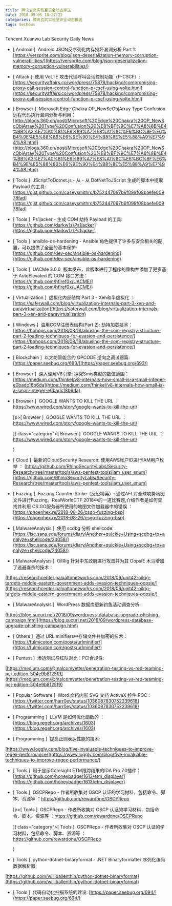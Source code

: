 ```yaml
---
title: 腾讯玄武实验室安全动态推送
date: 2018-09-05 18:27:22
categories: 腾讯玄武实验室安全动态推送
tags: SecNews
---
```


Tencent Xuanwu Lab Security Daily News  
* [ Android ]  Android JSON反序列化内存损坏漏洞分析 Part 1:   
[https://versprite.com/blog/json-deserialization-memory-corruption-vulnerabilities/](https://versprite.com/blog/json-deserialization-memory-corruption-vulnerabilities/)  

* [ Attack ]  使用 VoLTE 攻击代理呼叫会话控制功能（P-CSCF）:   
[https://securityaffairs.co/wordpress/75878/hacking/compromising-proxy-call-session-control-function-p-cscf-using-volte.html](https://securityaffairs.co/wordpress/75878/hacking/compromising-proxy-call-session-control-function-p-cscf-using-volte.html)  

* [ Browser ]  Microsoft Edge Chakra OP_NewScObjArray Type Confusion 远程代码执行漏洞分析与利用：   
[http://blogs.360.cn/post/Microsoft%20Edge%20Chakra%20OP_NewScObjArray%20Type%20Confusion%20%E8%BF%9C%E7%A8%8B%E4%BB%A3%E7%A0%81%E6%89%A7%E8%A1%8C%E6%BC%8F%E6%B4%9E%E5%88%86%E6%9E%90%E4%B8%8E%E5%88%A9%E7%94%A8.html](http://blogs.360.cn/post/Microsoft%20Edge%20Chakra%20OP_NewScObjArray%20Type%20Confusion%20%E8%BF%9C%E7%A8%8B%E4%BB%A3%E7%A0%81%E6%89%A7%E8%A1%8C%E6%BC%8F%E6%B4%9E%E5%88%86%E6%9E%90%E4%B8%8E%E5%88%A9%E7%94%A8.html)  

* [ Tools ]  JScriptToDotnet.js - 从 - 从 DotNetToJScript 生成的脚本中提取 Payload 的工具:    
[https://gist.github.com/caseysmithrc/b752447067b6f099f08baefe00978fad](https://gist.github.com/caseysmithrc/b752447067b6f099f08baefe00978fad)  

* [ Tools ]  Ps1jacker - 生成 COM 劫持 Payload 的工具:   
[https://github.com/darkw1z/Ps1jacker](https://github.com/darkw1z/Ps1jacker)  

* [ Tools ]  ansible-os-hardening - Ansible 角色提供了许多与安全相关的配置，可以提供了全面的基本保护:   
[https://github.com/dev-sec/ansible-os-hardening](https://github.com/dev-sec/ansible-os-hardening)  

* [ Tools ]  UACMe 3.0.0  版本发布，此版本进行了程序的重构并添加了更多基于 AutoElevated 的 COM 接口方法：   
[https://github.com/hfiref0x/UACME/](https://github.com/hfiref0x/UACME/)  

* [ Virtualization ]  虚拟化内部结构 Part 3 - Xen和半虚拟化 ：   
[https://saferwall.com/blog/virtualization-internals-part-3-xen-and-paravirtualization](https://saferwall.com/blog/virtualization-internals-part-3-xen-and-paravirtualization)  

* [ Windows ]  滥用COM注册表结构(Part 2): 劫持加载技术：   
[https://bohops.com/2018/08/18/abusing-the-com-registry-structure-part-2-loading-techniques-for-evasion-and-persistence/](https://bohops.com/2018/08/18/abusing-the-com-registry-structure-part-2-loading-techniques-for-evasion-and-persistence/)  

* [ Blockchain ]  以太坊智能合约 OPCODE 逆向之调试器篇: 
[https://paper.seebug.org/693/](https://paper.seebug.org/693/)  

* [ Browser ]  深入理解V8引擎: 探究Smis类型的数值范围： 
[https://medium.com/fhinkel/v8-internals-how-small-is-a-small-integer-e0badc18b6da](https://medium.com/fhinkel/v8-internals-how-small-is-a-small-integer-e0badc18b6da)  

* [ Browser ]  GOOGLE WANTS TO KILL THE URL ：https://www.wired.com/story/google-wants-to-kill-the-url/</p>
[p><span class="category">[ Browser ]</span>  GOOGLE WANTS TO KILL THE URL ：https://www.wired.com/story/google-wants-to-kill-the-url/</p>]( class="category">[ Browser ]</span>  GOOGLE WANTS TO KILL THE URL ：https://www.wired.com/story/google-wants-to-kill-the-url/</p>)  

* [ Cloud ]  最新的CloudSecurity Research: 使用AWS帐户ID进行IAM用户枚举 ： 
[https://github.com/RhinoSecurityLabs/Security-Research/tree/master/tools/aws-pentest-tools/iam_user_enum](https://github.com/RhinoSecurityLabs/Security-Research/tree/master/tools/aws-pentest-tools/iam_user_enum)  

* [ Fuzzing ]  Fuzzing Counter-Strike（反恐精英）: 通过AFL对全球攻势地图文件进行Fuzzing。RealWorldCTF 2018中的一道比赛题,介绍作者是如何查找并利用 CS:GO服务器所使用的地图文件加载器中的错误 ：  
[https://phoenhex.re/2018-08-26/csgo-fuzzing-bsp](https://phoenhex.re/2018-08-26/csgo-fuzzing-bsp)  

* [ MalwareAnalysis ]  使用 scdbg 分析 shellcode: 
[https://isc.sans.edu/forums/diary/Another+quickie+Using+scdbg+to+analyze+shellcode/24058/](https://isc.sans.edu/forums/diary/Another+quickie+Using+scdbg+to+analyze+shellcode/24058/)  

* [ MalwareAnalysis ]  OilRig 针对中东政府进行攻击并为其 OopsIE 木马增加了逃避查杀的技术：

[https://researchcenter.paloaltonetworks.com/2018/09/unit42-oilrig-targets-middle-eastern-government-adds-evasion-techniques-oopsie/](https://researchcenter.paloaltonetworks.com/2018/09/unit42-oilrig-targets-middle-eastern-government-adds-evasion-techniques-oopsie/)  

* [ MalwareAnalysis ]  WordPress 数据库更新钓鱼活动调查分析: 

[https://blog.sucuri.net/2018/09/wordpress-database-upgrade-phishing-campaign.html](https://blog.sucuri.net/2018/09/wordpress-database-upgrade-phishing-campaign.html)  

* [ Others ]  通过 URL minifiers中存储文件并加密的技术： 
[https://fulmicoton.com/posts/urlminifier/](https://fulmicoton.com/posts/urlminifier/)  

* [ Pentest ]  渗透测试与红队对比：PCI合规性: 

[https://medium.com/@malcomvetter/penetration-testing-vs-red-teaming-pci-edition-504e9b8125f9](https://medium.com/@malcomvetter/penetration-testing-vs-red-teaming-pci-edition-504e9b8125f9)  

* [ Popular Software ]  Word 文档内嵌 SVG 文档 ActiveX 控件 POC
: 
[https://twitter.com/harr0ey/status/1036087830752239618](https://twitter.com/harr0ey/status/1036087830752239618)  

* [ Programming ]  LLVM 是如何优化函数的 ： 
[https://blog.regehr.org/archives/1603](https://blog.regehr.org/archives/1603)  

* [ Programming ]  提高正则表达性能的技术:  

[https://www.loggly.com/blog/five-invaluable-techniques-to-improve-regex-performance/](https://www.loggly.com/blog/five-invaluable-techniques-to-improve-regex-performance/)  

* [ Tools ]  用于显示Coresight ETM跟踪结果的IDA Pro 7.0插件： 
[https://github.com/honeybadger1613/etm_displayer](https://github.com/honeybadger1613/etm_displayer)  

* [ Tools ]  OSCPRepo - 作者所收集对 OSCP 认证的学习材料，包括命令、脚本、资源等 ：https://github.com/rewardone/OSCPRepo</p>
[p><span class="category">[ Tools ]</span>  OSCPRepo - 作者所收集对 OSCP 认证的学习材料，包括命令、脚本、资源等 ：https://github.com/rewardone/OSCPRepo</p>]( class="category">[ Tools ]</span>  OSCPRepo - 作者所收集对 OSCP 认证的学习材料，包括命令、脚本、资源等 ：https://github.com/rewardone/OSCPRepo</p>)  

* [ Tools ]  python-dotnet-binaryformat - .NET Binaryformatter 序列化编码数据解析器: 

[https://github.com/williballenthin/python-dotnet-binaryformat](https://github.com/williballenthin/python-dotnet-binaryformat)  

* [ Tools ]  代码自动化扫描系统的建设: 
[https://paper.seebug.org/694/](https://paper.seebug.org/694/)  

